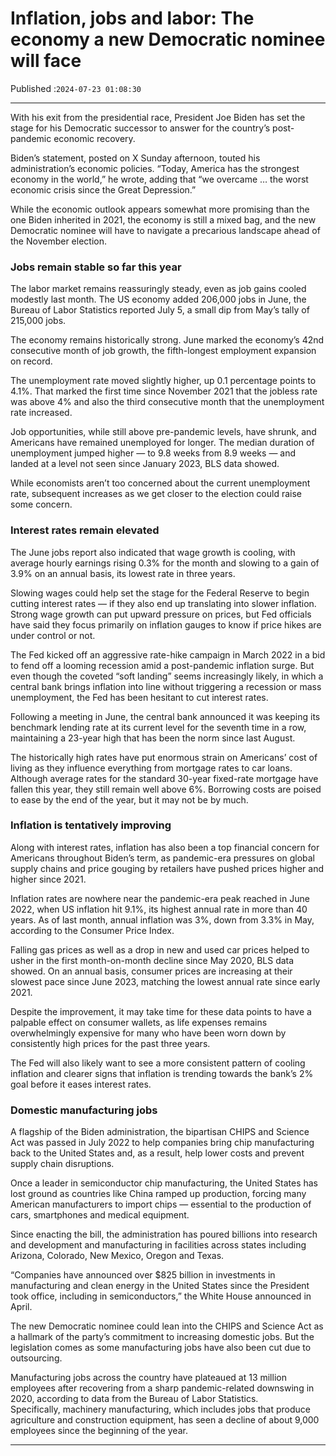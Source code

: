 # Inflation, jobs and labor: The economy a new Democratic nominee will face

Published :`2024-07-23 01:08:30`

---

With his exit from the presidential race, President Joe Biden has set the stage for his Democratic successor to answer for the country’s post-pandemic economic recovery.

Biden’s statement, posted on X Sunday afternoon, touted his administration’s economic policies. “Today, America has the strongest economy in the world,” he wrote, adding that “we overcame … the worst economic crisis since the Great Depression.”

While the economic outlook appears somewhat more promising than the one Biden inherited in 2021, the economy is still a mixed bag, and the new Democratic nominee will have to navigate a precarious landscape ahead of the November election.

### Jobs remain stable so far this year

The labor market remains reassuringly steady, even as job gains cooled modestly last month. The US economy added 206,000 jobs in June, the Bureau of Labor Statistics reported July 5, a small dip from May’s tally of 215,000 jobs.

The economy remains historically strong. June marked the economy’s 42nd consecutive month of job growth, the fifth-longest employment expansion on record.

The unemployment rate moved slightly higher, up 0.1 percentage points to 4.1%. That marked the first time since November 2021 that the jobless rate was above 4% and also the third consecutive month that the unemployment rate increased.

Job opportunities, while still above pre-pandemic levels, have shrunk, and Americans have remained unemployed for longer. The median duration of unemployment jumped higher — to 9.8 weeks from 8.9 weeks — and landed at a level not seen since January 2023, BLS data showed.

While economists aren’t too concerned about the current unemployment rate, subsequent increases as we get closer to the election could raise some concern.

### Interest rates remain elevated

The June jobs report also indicated that wage growth is cooling, with average hourly earnings rising 0.3% for the month and slowing to a gain of 3.9% on an annual basis, its lowest rate in three years.

Slowing wages could help set the stage for the Federal Reserve to begin cutting interest rates — if they also end up translating into slower inflation. Strong wage growth can put upward pressure on prices, but Fed officials have said they focus primarily on inflation gauges to know if price hikes are under control or not.

The Fed kicked off an aggressive rate-hike campaign in March 2022 in a bid to fend off a looming recession amid a post-pandemic inflation surge. But even though the coveted “soft landing” seems increasingly likely, in which a central bank brings inflation into line without triggering a recession or mass unemployment, the Fed has been hesitant to cut interest rates.

Following a meeting in June, the central bank announced it was keeping its benchmark lending rate at its current level for the seventh time in a row, maintaining a 23-year high that has been the norm since last August.

The historically high rates have put enormous strain on Americans’ cost of living as they influence everything from mortgage rates to car loans. Although average rates for the standard 30-year fixed-rate mortgage have fallen this year, they still remain well above 6%. Borrowing costs are poised to ease by the end of the year, but it may not be by much.

### Inflation is tentatively improving

Along with interest rates, inflation has also been a top financial concern for Americans throughout Biden’s term, as pandemic-era pressures on global supply chains and price gouging by retailers have pushed prices higher and higher since 2021.

Inflation rates are nowhere near the pandemic-era peak reached in June 2022, when US inflation hit 9.1%, its highest annual rate in more than 40 years. As of last month, annual inflation was 3%, down from 3.3% in May, according to the Consumer Price Index.

Falling gas prices as well as a drop in new and used car prices helped to usher in the first month-on-month decline since May 2020, BLS data showed. On an annual basis, consumer prices are increasing at their slowest pace since June 2023, matching the lowest annual rate since early 2021.

Despite the improvement, it may take time for these data points to have a palpable effect on consumer wallets, as life expenses remains overwhelmingly expensive for many who have been worn down by consistently high prices for the past three years.

The Fed will also likely want to see a more consistent pattern of cooling inflation and clearer signs that inflation is trending towards the bank’s 2% goal before it eases interest rates.

### Domestic manufacturing jobs

A flagship of the Biden administration, the bipartisan CHIPS and Science Act was passed in July 2022 to help companies bring chip manufacturing back to the United States and, as a result, help lower costs and prevent supply chain disruptions.

Once a leader in semiconductor chip manufacturing, the United States has lost ground as countries like China ramped up production, forcing many American manufacturers to import chips — essential to the production of cars, smartphones and medical equipment.

Since enacting the bill, the administration has poured billions into research and development and manufacturing in facilities across states including Arizona, Colorado, New Mexico, Oregon and Texas.

“Companies have announced over $825 billion in investments in manufacturing and clean energy in the United States since the President took office, including in semiconductors,” the White House announced in April.

The new Democratic nominee could lean into the CHIPS and Science Act as a hallmark of the party’s commitment to increasing domestic jobs. But the legislation comes as some manufacturing jobs have also been cut due to outsourcing.

Manufacturing jobs across the country have plateaued at 13 million employees after recovering from a sharp pandemic-related downswing in 2020, according to data from the Bureau of Labor Statistics. Specifically, machinery manufacturing, which includes jobs that produce agriculture and construction equipment, has seen a decline of about 9,000 employees since the beginning of the year.

---

